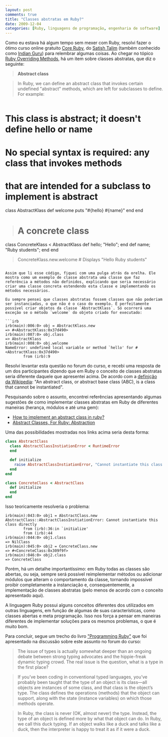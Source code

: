 ```yaml
---
layout: post
comments: true
title: "Classes abstratas em Ruby?"
date: 2009-12-04
categories: [Ruby, linguagens de programação, engenharia de software]
---
```

Como eu estava há algum tempo sem mexer com Ruby, resolvi fazer o ótimo curso online gratuito [Core Ruby](http://www.rubylearning.org/class/), do [Satish Talim](http://satishtalim.com/) (também conhecido como [Indian Guru](http://twitter.com/IndianGuru)) para relembrar algumas coisas. Ao chegar no tópico [Ruby Overriding Methods](http://rubylearning.com/satishtalim/ruby_overriding_methods.html), há um item sobre classes abstratas, que diz o seguinte:

> **Abstract class**

> In Ruby, we can define an abstract class that invokes certain undefined "abstract" methods, which are left for subclasses to define. For example:

> ``` ruby
# This class is abstract; it doesn't define hello or name
# No special syntax is required: any class that invokes methods
# that are intended for a subclass to implement is abstract
class AbstractKlass
  def welcome
    puts "#{hello} #{name}"
  end
end

> # A concrete class
class ConcreteKlass < AbstractKlass
  def hello; "Hello"; end
  def name; "Ruby students"; end
end

> ConcreteKlass.new.welcome # Displays "Hello Ruby students"
```

Assim que li esse código, fiquei com uma pulga atrás da orelha. Ele mostra como um exemplo de classe abstrata uma classe que faz referência a métodos não definidos, explicando que seria necessário criar uma classe concreta estendendo esta classe e implementando os métodos necessários.

Eu sempre pensei que classes abstratas fossem classes que não poderiam ser instanciadas, o que não é o caso do exemplo. É perfeitamente possível criar objetos da classe `AbstractKlass`. Só ocorrerá uma exceção se o método `welcome` do objeto criado for executado:

```irb
irb(main):006:0> obj = AbstractKlass.new
=> #<AbstractKlass:0x37d490>
irb(main):007:0> obj.class
=> AbstractKlass
irb(main):008:0> obj.welcome
NameError: undefined local variable or method `hello' for #<AbstractKlass:0x37d490>
        from (irb):9
```

Resolvi levantar esta questão no forum do curso, e recebi uma resposta de um dos participantes dizendo que em Ruby o conceito de classes abstratas seria diferente daquele que apresentei acima. De acordo com a [definição da Wikipedia](http://en.wikipedia.org/wiki/Class_%28computer_science%29#Abstract_classes): "An abstract class, or abstract base class (ABC), is a class that cannot be instantiated".

Pesquisando sobre o assunto, encontrei referências apresentando algumas sugestões de como implementar classes abstratas em Ruby de diferentes maneiras (herança, módulos e até uma gem):

- [How to implement an abstract class in ruby?](http://stackoverflow.com/questions/512466/how-to-implement-an-abstract-class-in-ruby)
- [Abstract Classes, For Ruby: Abstraction](http://peeja.com/journal/2009/4/12/abstract-classes-for-ruby-abstraction.html)

Uma das possibilidades mostradas nos links acima seria desta forma:

```ruby
class AbstractClass
  class AbstractClassInstiationError < RuntimeError
  end

  def initialize
    raise AbstractClassInstiationError, "Cannot instantiate this class directly"
  end
end

class ConcreteClass < AbstractClass
  def initialize
  end
end
```

Isso teoricamente resolveria o problema:

```irb
irb(main):043:0> obj1 = AbstractClass.new
AbstractClass::AbstractClassInstiationError: Cannot instantiate this class directly
        from (irb):36:in `initialize'
        from (irb):44
irb(main):044:0> obj1.class
=> NilClass
irb(main):045:0> obj2 = ConcreteClass.new
=> #<ConcreteClass:0x309f9f>
irb(main):046:0> obj2.class
=> ConcreteClass
```

Porém, há um detalhe importantíssimo: em Ruby todas as classes são abertas, ou seja, sempre será possível reimplementar métodos ou adicionar módulos que alteram o comportamento da classe, tornando impossível proibir completamente a instanciação e, consequentemente, a implementação de classes abstratas (pelo menos de acordo com o conceito apresentado aqui).

A linguagem Ruby possui alguns conceitos diferentes dos utilizados em outras linguagens, em função de algumas de suas características, como classes abertas e meta programação. Isso nos força a pensar em maneiras diferentes de implementar soluções para os mesmos problemas, o que é muito bom.

Para concluir, segue um trecho do livro ["Programming Ruby"](http://www.amazon.com/Programming-Ruby-Pragmatic-Programmers-Second/dp/0974514055/ref=sr_1_2?ie=UTF8&amp;s=books&amp;qid=1260179532&amp;sr=8-2) que foi apresentado na discussão sobre este assunto no forum do curso:

> The issue of types is actually somewhat deeper than an ongoing debate between strong typing advocates and the hippie-freak dynamic typing crowd. The real issue is the question, what is a type in the first place?

> If you’ve been coding in conventional typed languages, you’ve probably been taught that the type of an object is its class—all objects are instances of some class, and that class is the object’s type. The class defines the operations (methods) that the object can support, along with the state (instance variables) on which those methods operate.

> In Ruby, the class is never (OK, almost never) the type. Instead, the type of an object is defined more by what that object can do. In Ruby, we call this duck typing. If an object walks like a duck and talks like a duck, then the interpreter is happy to treat it as if it were a duck.
